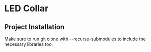 # LED Collar

## Project Installation
Make sure to run git clone with --recurse-submodules to include the necessary libraries too.